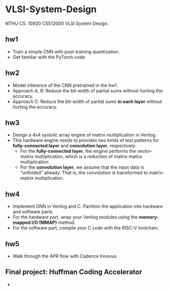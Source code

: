 # VLSI-System-Design
NTHU CS. 10920 CS512000 VLSI System Design.

## hw1
- Train a simple CNN with post-training quantization.
- Get familiar with the PyTorch code

## hw2
- Model inference of the CNN pretrained in the hw1.
- Approach A, B: Reduce the bit-width of partial sums without hurting the accuracy.
- Approach C: Reduce the bit-width of partial sums **in each layer** without hurting the accuracy. 

## hw3
- Design a 4x4 systolic array engine of matrix multiplication in Verilog.
- This hardware engine needs to provides two kinds of test patterns for **fully-connected layer** and **convolution layer**, respectively.
  - For the **fully-connected layer**, the engine performs the vector-matrix multiplication, which is a reduction of matrix-matrix multiplication.
  - For the **convolution layer**, we assume that the input data is “unfolded” already. That is, the convolution is transformed to matrix-matrix multiplication.  

## hw4
-  Implement DNN in Verilog and C. Partition the application into hardware and software parts.
-  For the hardware part, wrap your Verilog modules using the **memory-mapped I/O (MMAP)** method. 
-  For the software part, compile your C code with the RISC-V toolchain.

## hw5
- Walk through the APR flow with Cadence Innovus

## Final project: Huffman Coding Accelerator
- 

